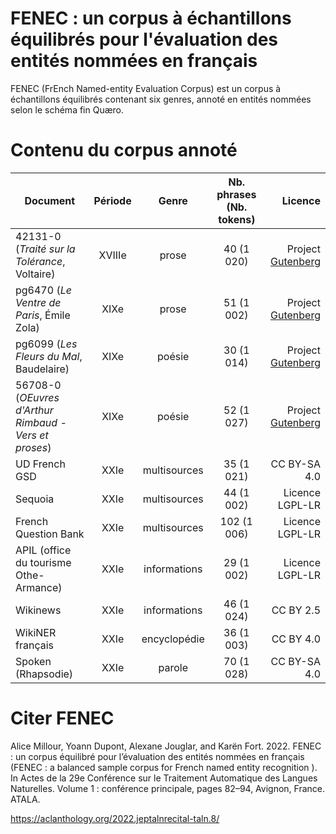 # FENEC : un corpus à échantillons équilibrés pour l'évaluation des entités nommées en français

FENEC (FrEnch Named-entity Evaluation Corpus) est un corpus à échantillons équilibrés contenant six genres, annoté en entités nommées selon le schéma fin Quæro.

# Contenu du corpus annoté

| Document | Période | Genre | Nb. phrases (Nb. tokens) | Licence |
| -------- |:-------:|:-----:|:------------------------:| -------:|
| 42131-0   (*Traité sur la Tolérance*, Voltaire) | XVIIIe | prose | 40 (1 020) | Project [Gutenberg](https://www.gutenberg.org/policy/license.html) |
| pg6470  (*Le Ventre de Paris*, Émile Zola) | XIXe | prose | 51 (1 002) | Project [Gutenberg](https://www.gutenberg.org/policy/license.html) |
| pg6099  (*Les Fleurs du Mal*, Baudelaire) | XIXe  | poésie | 30 (1 014) | Project [Gutenberg](https://www.gutenberg.org/policy/license.html) |
| 56708-0  (*OEuvres d'Arthur Rimbaud - Vers et proses*) | XIXe | poésie | 52 (1 027) | Project [Gutenberg](https://www.gutenberg.org/policy/license.html) |
| UD French GSD | XXIe | multisources  | 35 (1 021) | CC BY-SA 4.0 |
| Sequoia | XXIe | multisources | 44 (1 002) | Licence LGPL-LR |
| French Question Bank | XXIe | multisources | 102 (1 006) | Licence LGPL-LR |
| APIL (office du tourisme Othe-Armance) | XXIe | informations  | 29 (1 002) | Licence LGPL-LR |
| Wikinews | XXIe | informations | 46 (1 024) | CC BY 2.5 |
| WikiNER français | XXIe | encyclopédie | 36 (1 003) | CC BY 4.0 |
| Spoken (Rhapsodie) | XXIe | parole | 70 (1 028) | CC BY-SA 4.0 |

# Citer FENEC

Alice Millour, Yoann Dupont, Alexane Jouglar, and Karën Fort. 2022. FENEC : un corpus équilibré pour l’évaluation des entités nommées en français (FENEC : a balanced sample corpus for French named entity recognition ). In Actes de la 29e Conférence sur le Traitement Automatique des Langues Naturelles. Volume 1 : conférence principale, pages 82–94, Avignon, France. ATALA.

https://aclanthology.org/2022.jeptalnrecital-taln.8/
